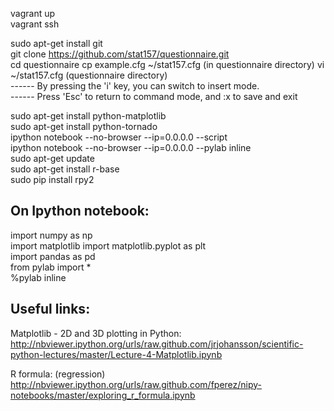 vagrant up  
vagrant ssh 

sudo apt-get install git  
git clone https://github.com/stat157/questionnaire.git  
cd questionnaire
cp example.cfg ~/stat157.cfg (in questionnaire directory)
vi ~/stat157.cfg (questionnaire directory)  
------ By pressing the 'i' key, you can switch to insert mode.  
------ Press 'Esc' to return to command mode, and :x to save and exit  

sudo apt-get install python-matplotlib  
sudo apt-get install python-tornado  
ipython notebook --no-browser --ip=0.0.0.0 --script  
ipython notebook --no-browser --ip=0.0.0.0 --pylab inline  
sudo apt-get update  
sudo apt-get install r-base  
sudo pip install rpy2

On Ipython notebook:  
-------------------------------------------------------------------------------------------------
import numpy as np  
import matplotlib
import matplotlib.pyplot as plt  
import pandas as pd  
from pylab import *  
%pylab inline


Useful links:  
-----------------
Matplotlib - 2D and 3D plotting in Python:  
http://nbviewer.ipython.org/urls/raw.github.com/jrjohansson/scientific-python-lectures/master/Lecture-4-Matplotlib.ipynb  

R formula: (regression)  
http://nbviewer.ipython.org/urls/raw.github.com/fperez/nipy-notebooks/master/exploring_r_formula.ipynb  

